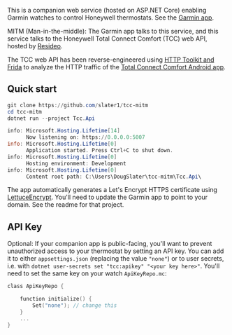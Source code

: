 This is a companion web service (hosted on ASP.NET Core) enabling Garmin watches to control Honeywell thermostats. See the [Garmin app](https://github.com/slater1/tcc-garmin).

MITM (Man-in-the-middle): The Garmin app talks to this service, and this service talks to the Honeywell Total Connect Comfort (TCC) web API,  hosted by [Resideo](https://status.resideo.com/).

The TCC web API has been reverse-engineered using [HTTP Toolkit and Frida](https://httptoolkit.tech/blog/frida-certificate-pinning/) to analyze the HTTP traffic of the [Total Connect Comfort Android app](https://play.google.com/store/apps/details?id=com.honeywell.mobile.android.totalComfort).

## Quick start

```powershell
git clone https://github.com/slater1/tcc-mitm
cd tcc-mitm
dotnet run --project Tcc.Api

info: Microsoft.Hosting.Lifetime[14]
      Now listening on: https://0.0.0.0:5007
info: Microsoft.Hosting.Lifetime[0]
      Application started. Press Ctrl+C to shut down.
info: Microsoft.Hosting.Lifetime[0]
      Hosting environment: Development
info: Microsoft.Hosting.Lifetime[0]
      Content root path: C:\Users\DougSlater\tcc-mitm\Tcc.Api\
```

The app automatically generates a Let's Encrypt HTTPS certificate using [LettuceEncrypt](https://github.com/natemcmaster/LettuceEncrypt/). You'll need to update the Garmin app to point to your domain. See the readme for that project.

## API Key

Optional: If your companion app is public-facing, you'll want to prevent unauthorized access to your thermostat by setting an API key. You can add it to either `appsettings.json` (replacing the value `"none"`) or to user secrets, i.e. with `dotnet user-secrets set "tcc:apikey" "<your key here>"`. You'll need to set the same key on your watch `ApiKeyRepo.mc`:

```c
class ApiKeyRepo {

    function initialize() {
        Set("none"); // change this
    }
    ...
}
```
